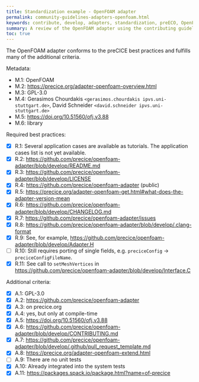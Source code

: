 ```yaml
---
title: Standardization example - OpenFOAM adapter
permalink: community-guidelines-adapters-openfoam.html
keywords: contribute, develop, adapters, standardization, preECO, OpenFOAM
summary: A review of the OpenFOAM adapter using the contributing guidelines. This is a work-in-progress that will eventually be moved.
toc: true
---
```


The OpenFOAM adapter conforms to the preCICE best practices and fulfills many of the additional criteria.

Metadata:

- M.1: OpenFOAM
- M.2: https://precice.org/adapter-openfoam-overview.html
- M.3: GPL-3.0
- M.4: Gerasimos Chourdakis `<gerasimos.chourdakis ipvs.uni-stuttgart.de>`, David Schneider `<david.schneider ipvs.uni-stuttgart.de>`
- M.5: https://doi.org/10.51560/ofj.v3.88
- M.6: library

Required best practices:

- [x] R.1: Several application cases are available as tutorials. The application cases list is not yet available.
- [x] R.2: https://github.com/precice/openfoam-adapter/blob/develop/README.md
- [x] R.3: https://github.com/precice/openfoam-adapter/blob/develop/LICENSE
- [x] R.4: https://github.com/precice/openfoam-adapter (public)
- [x] R.5: https://precice.org/adapter-openfoam-get.html#what-does-the-adapter-version-mean
- [x] R.6: https://github.com/precice/openfoam-adapter/blob/develop/CHANGELOG.md
- [x] R.7: https://github.com/precice/openfoam-adapter/issues
- [x] R.8: https://github.com/precice/openfoam-adapter/blob/develop/.clang-format
- [x] R.9: See, for example, https://github.com/precice/openfoam-adapter/blob/develop/Adapter.H
- [ ] R.10: Still requires porting of single fields, e.g. `preciceConfig` → `preciceConfigFileName`.
- [x] R.11: See call to `setMeshVertices` in https://github.com/precice/openfoam-adapter/blob/develop/Interface.C

Additional criteria:

- [x] A.1: GPL-3.0
- [x] A.2: https://github.com/precice/openfoam-adapter
- [x] A.3: on precice.org
- [x] A.4: yes, but only at compile-time
- [x] A.5: https://doi.org/10.51560/ofj.v3.88
- [x] A.6: https://github.com/precice/openfoam-adapter/blob/develop/CONTRIBUTING.md
- [x] A.7: https://github.com/precice/openfoam-adapter/blob/develop/.github/pull_request_template.md
- [x] A.8: https://precice.org/adapter-openfoam-extend.html
- [ ] A.9: There are no unit tests
- [x] A.10: Already integrated into the system tests
- [x] A.11: https://packages.spack.io/package.html?name=of-precice